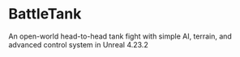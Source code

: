 # BattleTank
An open-world head-to-head tank fight with simple AI, terrain, and advanced control system in Unreal 4.23.2

